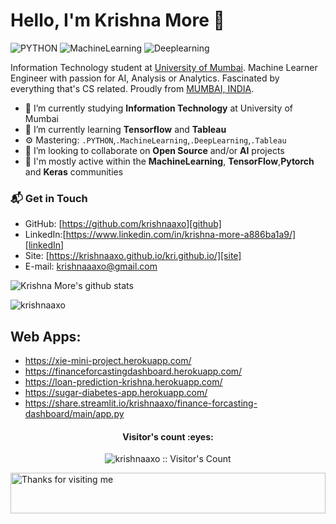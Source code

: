 # Hello, I'm Krishna More 👋

![PYTHON](https://img.shields.io/badge/PYTHON-Intermediate-orange)
![MachineLearning](https://img.shields.io/badge/MachineLearning-Intermediate-yellow)
![Deeplearning](https://img.shields.io/badge/Deeplearning-Intermediate-lightgrey)

Information Technology student at [ University of Mumbai](https://old.mu.ac.in/). Machine Learner Engineer with passion for AI, Analysis or Analytics. Fascinated by everything that's CS related. Proudly from [MUMBAI, INDIA](https://www.google.com/maps/place/Mumbai,+Maharashtra/@19.0821978,72.7411,11z/data=!3m1!4b1!4m5!3m4!1s0x3be7c6306644edc1:0x5da4ed8f8d648c69!8m2!3d19.0759837!4d72.8776559).

- 🔭 I’m currently studying **Information Technology** at University of Mumbai
- 🌱 I’m currently learning **Tensorflow** and **Tableau**
- ⚙️ Mastering: `.PYTHON`,`.MachineLearning`,`.DeepLearning`,`.Tableau`
- 👯 I’m looking to collaborate on **Open Source** and/or **AI** projects
- 💬 I'm mostly active within the **MachineLearning**, **TensorFlow**,**Pytorch** and **Keras** communities

### 📬 Get in Touch

- GitHub: [https://github.com/krishnaaxo][github]
- LinkedIn:[https://www.linkedin.com/in/krishna-more-a886ba1a9/][linkedIn]
- Site: [https://krishnaaxo.github.io/kri.github.io/][site]
- E-mail: krishnaaaxo@gmail.com

![Krishna More's github stats](https://github-readme-stats.vercel.app/api?username=krishnaaxo&show_icons=true&hide_border=true)

<p ><img  src="https://github-readme-stats.vercel.app/api/top-langs/?username=krishnaaxo&layout=compact&title_color=f34f29&text_color=000000&icon_color=FF6C00&locale=" alt="krishnaaxo" /></p> 


[github]: https://github.com/krishnaaxo
[site]: https://krishnaaxo.github.io/kri.github.io/
[linkedIn]:https://www.linkedin.com/in/krishna-more-a886ba1a9/

## Web Apps:
* https://xie-mini-project.herokuapp.com/
* https://financeforcastingdashboard.herokuapp.com/
* https://loan-prediction-krishna.herokuapp.com/
* https://sugar-diabetes-app.herokuapp.com/
* https://share.streamlit.io/krishnaaxo/finance-forcasting-dashboard/main/app.py



<h4 align="center">Visitor's count :eyes:</h4>

<p align="center"><img src="https://profile-counter.glitch.me/{krishnaaxo}/count.svg" alt="krishnaaxo :: Visitor's Count" /></p>



<img height="65" alt="Thanks for visiting me" width="100%" src="https://raw.githubusercontent.com/BrunnerLivio/brunnerlivio/master/images/marquee.svg" />

